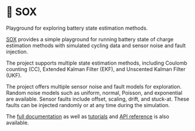 # 🧦 SOX

Playground for exploring battery state estimation methods.

[SOX](https://sox.readthedocs.io/en/latest/) provides a simple playground for running battery state of charge estimation methods with simulated cycling data and sensor noise and fault injection. 

The project supports multiple state estimation methods, including Coulomb counting (CC), Extended Kalman Filter (EKF), and Unscented Kalman Filter (UKF).

The project offers multiple sensor noise and fault models for exploration. Random noise models such as uniform, normal, Poisson, and exponential are available. Sensor faults include offset, scaling, drift, and stuck-at. These faults can be injected randomly or at any time during the simulation.

The [full documentation](https://sox.readthedocs.io/en/latest/) as well as [tutorials](https://sox.readthedocs.io/en/latest/tutorials/index.html) and [API reference](https://sox.readthedocs.io/en/latest/autoapi/index.html) is also available.